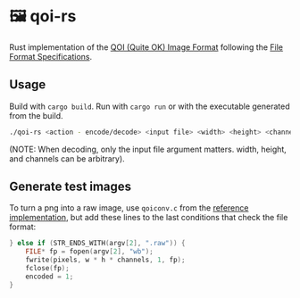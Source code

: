 # 🖼️ qoi-rs

Rust implementation of the [QOI (Quite OK) Image Format](https://qoiformat.org/) following the [File Format Specifications](https://qoiformat.org/qoi-specification.pdf).

## Usage

Build with `cargo build`. Run with `cargo run` or with the executable generated from the build.

```sh
./qoi-rs <action - encode/decode> <input file> <width> <height> <channels (3/4)>
```

(NOTE: When decoding, only the input file argument matters. width, height, and channels can be arbitrary).

## Generate test images

To turn a png into a raw image, use `qoiconv.c` from the [reference implementation](https://github.com/phoboslab/qoi), but add these lines to the last conditions that check the file format:

```c
} else if (STR_ENDS_WITH(argv[2], ".raw")) {
    FILE* fp = fopen(argv[2], "wb");
    fwrite(pixels, w * h * channels, 1, fp);
    fclose(fp);
    encoded = 1;
}
```
